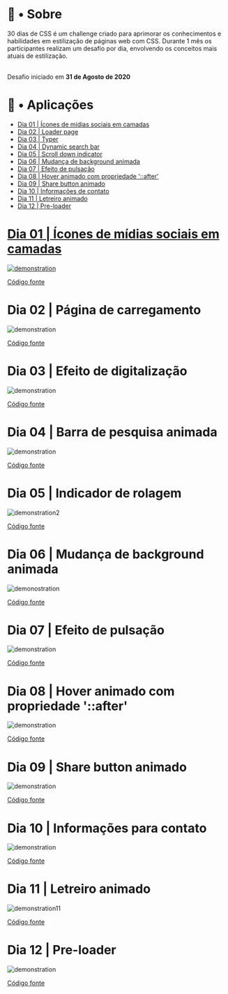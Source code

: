 <h1>📒 • Sobre</h1>
30 dias de CSS é um challenge criado para aprimorar os conhecimentos e habilidades em estilização de páginas web com CSS. Durante 1 mês os participantes realizam um desafio por dia, envolvendo os conceitos mais atuais de estilização. <br><br>

Desafio iniciado em **31 de Agosto de 2020**


<h1>💾 • Aplicações</h1>

<ul>
  <li><a href = '#1'>Dia 01 | Ícones de mídias sociais em camadas</a></li>
  <li><a href = '#2'>Dia 02 | Loader page</li>
  <li><a href = '#3'>Dia 03 | Typer </li>
  <li><a href = '#4'>Dia 04 | Dynamic search bar </li>
  <li><a href = '#5'>Dia 05 | Scroll down indicator </li>
  <li><a href = '#6'>Dia 06 | Mudança de background animada </li>
  <li><a href = '#7'>Dia 07 | Efeito de pulsação </li>
  <li><a href = '#8'>Dia 08 | Hover animado com propriedade '::after' </li>
  <li><a href = '#9'>Dia 09 | Share button animado</li>
  <li><a href = '#10'>Dia 10 | Informações de contato</li>
  <li><a href = '#11'>Dia 11 | Letreiro animado </li>
  <li><a href = '#12'>Dia 12 | Pre-loader </li>
</ul>



<h1 id = '1'>Dia 01 | Ícones de mídias sociais em camadas</h1>

![demonstration](https://user-images.githubusercontent.com/61589484/91852512-54e6f500-ec37-11ea-8ddc-155231c9d89d.gif)

<a href = 'https://github.com/dev-dougie/30diasCSS/tree/master/dia_01'>Código fonte </a>


<h1 id = '2'>Dia 02 | Página de carregamento </h1>
  
![demonstration](https://user-images.githubusercontent.com/61589484/91853878-3a158000-ec39-11ea-9da1-cd4227234586.gif)
  
<a href = 'https://github.com/dev-dougie/30diasCSS/tree/master/dia_02'>Código fonte </a> 

<h1 id = '3'> Dia 03 | Efeito de digitalização </h1>

![demonstration](https://user-images.githubusercontent.com/61589484/91987231-2d119300-ed04-11ea-88e0-dd0480bf5485.gif)

<a href = 'https://github.com/dev-dougie/30diasCSS/tree/master/dia_03'>Código fonte </a>

<h1 id = '4'> Dia 04 | Barra de pesquisa animada </h1>

![demonstration](https://user-images.githubusercontent.com/61589484/92108811-5262d780-edbe-11ea-9551-6e154bf75df2.gif)

<a href = 'https://github.com/dev-dougie/30diasCSS/tree/master/dia_04'>Código fonte </a>

<h1 id = '5'>Dia 05 | Indicador de rolagem</h1>

![demonstration2](https://user-images.githubusercontent.com/61589484/92233776-455deb00-ee87-11ea-9d7d-44f0d487242c.gif)

<a href = 'https://github.com/dev-dougie/30diasCSS/tree/master/dia_05'>Código fonte </a>

<h1 id = '6'>Dia 06 | Mudança de background animada</h1>

![demonostration](https://user-images.githubusercontent.com/61589484/92491412-96901680-f1c8-11ea-8e1f-0f900fe9aca8.gif)

<a href = 'https://github.com/dev-dougie/30diasCSS/tree/master/dia_06'>Código fonte </a>

<h1 id = '7'>Dia 07 | Efeito de pulsação</h1>

![demonstration](https://user-images.githubusercontent.com/61589484/92493594-10c19a80-f1cb-11ea-99dd-b240ebaf0962.gif)

<a href = 'https://github.com/dev-dougie/30diasCSS/tree/master/dia_07'>Código fonte </a>

<h1 id = '8'>Dia 08 | Hover animado com propriedade '::after'</h1>

![demonstration](https://user-images.githubusercontent.com/61589484/92493131-84af7300-f1ca-11ea-890e-3ae11789934f.gif)

<a href = 'https://github.com/dev-dougie/30diasCSS/tree/master/dia_08'>Código fonte </a>

<h1 id = '9'>Dia 09 | Share button animado</h1>

![demonstration](https://user-images.githubusercontent.com/61589484/92493330-c2ac9700-f1ca-11ea-9d5c-925bb2a9c0bc.gif)

<a href = 'https://github.com/dev-dougie/30diasCSS/tree/master/dia_09'>Código fonte </a>

<h1 id = '10'>Dia 10 | Informações para contato</h1>

![demonstration](https://user-images.githubusercontent.com/61589484/92597544-eaa90280-f27d-11ea-8dad-dae5e05c891e.gif)

<a href = 'https://github.com/dev-dougie/30diasCSS/tree/master/dia_10'>Código fonte </a>

<h1 id = '11' >Dia 11 | Letreiro animado </h1>

![demonstration11](https://user-images.githubusercontent.com/61589484/92720311-cc550c80-f33a-11ea-9398-e91bdc3a095a.gif)

<a href = 'https://github.com/dev-dougie/30diasCSS/tree/master/dia_11'>Código fonte </a>

<h1 id = '12' >Dia 12 | Pre-loader </h1>

![demonstration](https://user-images.githubusercontent.com/61589484/92919667-46eb5e00-f407-11ea-8fa9-e743371a4919.gif)

<a href = 'https://github.com/dev-dougie/30diasCSS/tree/master/dia_12'>Código fonte </a>

